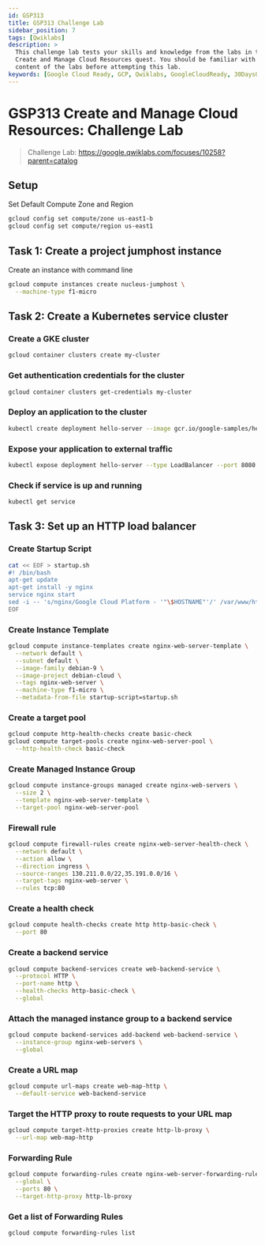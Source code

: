 ```yaml
---
id: GSP313
title: GSP313 Challenge Lab
sidebar_position: 7
tags: [Qwiklabs]
description: >
  This challenge lab tests your skills and knowledge from the labs in the
  Create and Manage Cloud Resources quest. You should be familiar with the
  content of the labs before attempting this lab.
keywords: [Google Cloud Ready, GCP, Qwiklabs, GoogleCloudReady, 30DaysOfGoogleCloud, Cloud, Qwiklab, Qwiklabs Google Cloud, web, google cloud, Google Cloud Platform, Google Events, Free Google Swag, GSP313, Google Cloud ready facilitator program, Google Cloud Ready Program, 30 days of google cloud, Google Cloud Ready Program Prizes, Challenge Lab Qwiklabs, Learn to Earn Cloud Challenge]
---
```


# GSP313 Create and Manage Cloud Resources: Challenge Lab

> Challenge Lab: https://google.qwiklabs.com/focuses/10258?parent=catalog

## Setup
Set Default Compute Zone and Region
```bash
gcloud config set compute/zone us-east1-b
gcloud config set compute/region us-east1
```

## Task 1: Create a project jumphost instance

Create an instance with command line
```bash
gcloud compute instances create nucleus-jumphost \
  --machine-type f1-micro
```

## Task 2: Create a Kubernetes service cluster

### Create a GKE cluster
```bash
gcloud container clusters create my-cluster
```

### Get authentication credentials for the cluster
```bash
gcloud container clusters get-credentials my-cluster
```

### Deploy an application to the cluster
```bash
kubectl create deployment hello-server --image gcr.io/google-samples/hello-app:2.0
```

### Expose your application to external traffic
```bash
kubectl expose deployment hello-server --type LoadBalancer --port 8080
```

### Check if service is up and running
```bash
kubectl get service
```

## Task 3: Set up an HTTP load balancer

### Create Startup Script
```bash
cat << EOF > startup.sh
#! /bin/bash
apt-get update
apt-get install -y nginx
service nginx start
sed -i -- 's/nginx/Google Cloud Platform - '"\$HOSTNAME"'/' /var/www/html/index.nginx-debian.html
EOF
```

### Create Instance Template
```bash
gcloud compute instance-templates create nginx-web-server-template \
  --network default \
  --subnet default \
  --image-family debian-9 \
  --image-project debian-cloud \
  --tags nginx-web-server \
  --machine-type f1-micro \
  --metadata-from-file startup-script=startup.sh
```

### Create a target pool

```bash
gcloud compute http-health-checks create basic-check
gcloud compute target-pools create nginx-web-server-pool \
  --http-health-check basic-check
```

### Create Managed Instance Group
```bash
gcloud compute instance-groups managed create nginx-web-servers \
  --size 2 \
  --template nginx-web-server-template \
  --target-pool nginx-web-server-pool
```

### Firewall rule
```bash
gcloud compute firewall-rules create nginx-web-server-health-check \
  --network default \
  --action allow \
  --direction ingress \
  --source-ranges 130.211.0.0/22,35.191.0.0/16 \
  --target-tags nginx-web-server \
  --rules tcp:80
```

### Create a health check
```bash
gcloud compute health-checks create http http-basic-check \
  --port 80
```

### Create a backend service
```bash
gcloud compute backend-services create web-backend-service \
  --protocol HTTP \
  --port-name http \
  --health-checks http-basic-check \
  --global
```

### Attach the managed instance group to a backend service
```bash
gcloud compute backend-services add-backend web-backend-service \
  --instance-group nginx-web-servers \
  --global
```

### Create a URL map
```bash
gcloud compute url-maps create web-map-http \
  --default-service web-backend-service
```

### Target the HTTP proxy to route requests to your URL map
```bash
gcloud compute target-http-proxies create http-lb-proxy \
  --url-map web-map-http
```

### Forwarding Rule
```bash
gcloud compute forwarding-rules create nginx-web-server-forwarding-rule \
  --global \
  --ports 80 \
  --target-http-proxy http-lb-proxy
```

### Get a list of Forwarding Rules
```bash
gcloud compute forwarding-rules list
```